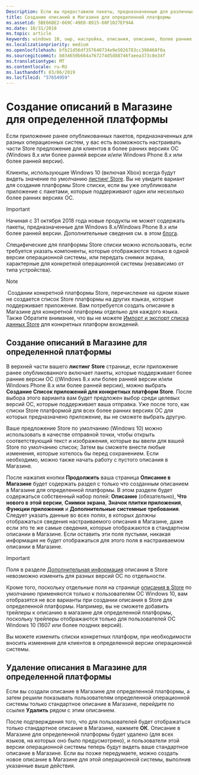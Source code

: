 ```yaml
---
Description: Если вы предоставили пакеты, предназначенные для различных операционных систем, у вас есть возможность настроить отдельные части описания в Магазине для каждой целевой операционной системы.
title: Создание описаний в Магазине для определенной платформы
ms.assetid: 5BE66BE2-669C-49E0-8915-60F1027EF94A
ms.date: 10/31/2018
ms.topic: article
keywords: windows 10, uwp, настройка, описания, описание, более ранние версии
ms.localizationpriority: medium
ms.openlocfilehash: bfb21d56df357640734e9e5026783cc398468f0a
ms.sourcegitcommit: b034650b684a767274d5d88746faeea373c8e34f
ms.translationtype: MT
ms.contentlocale: ru-RU
ms.lasthandoff: 03/06/2019
ms.locfileid: "57654959"
---
```

# <a name="create-platform-specific-store-listings"></a>Создание описаний в Магазине для определенной платформы


Если приложение ранее опубликованных пакетов, предназначенных для разных операционных систем, у вас есть возможность настраивать части Store предложение для клиентов в более ранних версиях ОС (Windows 8.x или более ранней версии и/или Windows Phone 8.x или более ранней версии). 

Клиенты, использующие Windows 10 (включая Xbox) всегда будут видеть значение по умолчанию [листинг Store](create-app-store-listings.md). Вы не увидите вариант для создания платформы Store списки, если вы уже опубликовали приложение с пакетами, которые поддерживают один или несколько более ранних версиях ОС. 

> [!IMPORTANT]
> Начиная с 31 октября 2018 года новые продукты не может содержать пакеты, предназначенные для Windows 8.x/Windows Phone 8.x или более ранней версии. Дополнительные сведения см. в этом [блога](https://blogs.windows.com/buildingapps/2018/08/20/important-dates-regarding-apps-with-windows-phone-8-x-and-earlier-and-windows-8-8-1-packages-submitted-to-microsoft-store/#SzKghBbqDMlmAO4c.97).

Специфические для платформы Store списки можно использовать, если требуется указать компоненты, которые отображаются только в одной версии операционной системы, или передать снимки экрана, характерные для конкретной операционной системы (независимо от типа устройства).

> [!NOTE]
> Создании конкретной платформы Store, перечисление на одном языке не создается список Store платформы на других языках, которые поддерживает приложение. Вам потребуется создать описание в Магазине для конкретной платформы отдельно для каждого языка. Также Обратите внимание, что вы не можете [Импорт и экспорт списка данных Store](import-and-export-store-listings.md) для конкретных платформ вхождений.


## <a name="creating-a-platform-specific-store-listing"></a>Создание описаний в Магазине для определенной платформы

В верхней части вашего **листинг Store** странице, если приложение ранее опубликованного включает пакеты, которые поддерживает более ранние версии ОС ((Windows 8.x или более ранней версии и/или Windows Phone 8.x или более ранней версии), можно выбрать **Создание Список приложений для конкретных платформ Store**. После выбора этого варианта вам будет предложен выбор среди целевых версий ОС, которые поддерживает ваша отправка. Уже после того, как списки Store платформой для всех более ранних версиях ОС для которых предназначено приложение, вы не сможете выбрать другую.

Ваше предложение Store по умолчанию (Windows 10) можно использовать в качестве отправной точки, чтобы открыть соответствующий текст и изображения, которые вы ввели для вашей Store по умолчанию список; Затем вы сможете внести любые изменения, которые хотелось бы перед сохранением. Если необходимо, можно также начать работу с пустого описания в Магазине.

После нажатия кнопки **Продолжить** ваша страница **Описание в Магазине** будет содержать раздел с только что созданным описанием в Магазине для определенной платформы. В этом разделе будет содержаться собственный набор полей: **Описание** (обязательно), **Что нового в этой версии**, **Снимки экрана**, **Значок плитки приложения**, **Функции приложения** и **Дополнительные системные требования**. Следует указать данные во всех полях, в которых должны отображаться сведения настраиваемого описания в Магазине, даже если это те же самые сведения, которые отображаются в стандартном описании в Магазине. Если оставить эти поля пустыми, никакая информация не будет отображаться для этого поля в настраиваемом описании в Магазине.

> [!IMPORTANT]
> Поля в разделе [Дополнительная информация](create-app-store-listings.md#additional-information) описания в Store невозможно изменить для разных версий ОС по отдельности.
> 
> Кроме того, поскольку отдельные поля на странице [описания в Store](create-app-store-listings.md) по умолчанию применяются только к пользователям ОС Windows 10, вам отобразятся не все варианты при создании описания в Store для определенной платформы. Например, вы не сможете добавить трейлеры к описанию в магазине для определенной платформы, поскольку трейлеры отображаются только для пользователей ОС Windows 10 (1607 или более поздних версий). 

Вы можете изменить списки конкретных платформ, при необходимости вносить изменения для клиентов в определенной версии операционной системы.


## <a name="removing-a-platform-specific-store-listing"></a>Удаление описания в Магазине для определенной платформы

Если вы создали описание в Магазине для определенной платформы, а затем решили показывать пользователям определенной операционной системы только стандартное описание в Магазине, перейдите по ссылке **Удалить** рядом с этим описанием.

После подтверждения того, что для пользователей будет отображаться только стандартное описание в Магазине, нажмите **ОК**. Описание в Магазине для определенной платформы будет удалено (для всех языков, на которых оно было предусмотрено), и пользователи этой версии операционной системы теперь будут видеть ваше стандартное описание в Магазине. Если вы позже передумаете, можно создать новое описание в Магазине для этой операционной системы, выполнив указанные выше действия.
 

 




